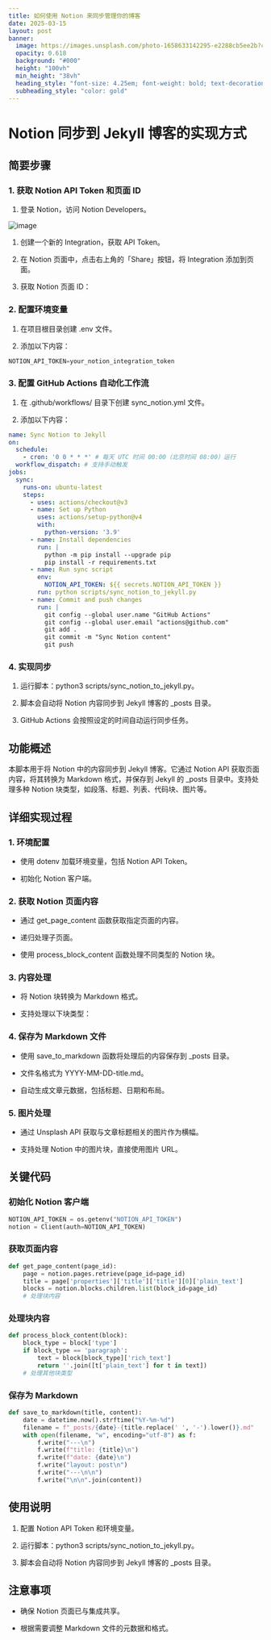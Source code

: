 ```yaml
---
title: 如何使用 Notion 来同步管理你的博客
date: 2025-03-15
layout: post
banner:
  image: https://images.unsplash.com/photo-1658633142295-e2288cb5ee2b?crop=entropy&cs=tinysrgb&fit=max&fm=jpg&ixid=M3w2OTIwMzJ8MHwxfHJhbmRvbXx8fHx8fHx8fDE3NDIwNjk5NTZ8&ixlib=rb-4.0.3&q=80&w=1080
  opacity: 0.618
  background: "#000"
  height: "100vh"
  min_height: "38vh"
  heading_style: "font-size: 4.25em; font-weight: bold; text-decoration: underline"
  subheading_style: "color: gold"
---
```


# Notion 同步到 Jekyll 博客的实现方式

## 简要步骤

### 1. 获取 Notion API Token 和页面 ID

1. 登录 Notion，访问 Notion Developers。

![image](https://prod-files-secure.s3.us-west-2.amazonaws.com/a7a0cc5a-89b9-4cda-8686-1fba0ca52f40/d19c1afe-dea5-4312-9333-786b0ba83054/image.png?X-Amz-Algorithm=AWS4-HMAC-SHA256&X-Amz-Content-Sha256=UNSIGNED-PAYLOAD&X-Amz-Credential=ASIAZI2LB4666QPBKZSK%2F20250315%2Fus-west-2%2Fs3%2Faws4_request&X-Amz-Date=20250315T201915Z&X-Amz-Expires=3600&X-Amz-Security-Token=IQoJb3JpZ2luX2VjEMP%2F%2F%2F%2F%2F%2F%2F%2F%2F%2FwEaCXVzLXdlc3QtMiJGMEQCIBdJkE90jKMypEqL8K%2BPbDrBU4WtgK115kv01dYfkg09AiA5nMZeLPIjD4HvSYFns4lRDdS6MY9VnSkxWcXUXC5LOCr%2FAwgcEAAaDDYzNzQyMzE4MzgwNSIMQEF5Sx4dk5hVUrvWKtwDvNTzE04Y7YEBywJ5TULEvxyDiZrCaaM5pGaOIuG%2BCroC9piqO15K%2BnKXgSfckLD4gDqEMPyqCf6TSB7ycWKGqha2oqssRN1N6uGKdj9OP65qKNzZWkUF%2FvL9oDBBkBakwx0y24wqDWxDILVYWNr7ktvgmtMXVktN%2B03n6XXh203xMmlJmaFsWETqFCVPuJbPSwKkmTOqZ1sxrxs4kbPuOXBOElE2MZ1pxfjxw0WW2l8R4mZ1BYhvxMa2ws8L%2FwRQS5t0hUJyNHIM6Wz5nJ11QKnZh36%2F951c2mwfjVxF4p8Meg%2BjXMNlIbRTp9FpoafSCAkFSGAOmfXrYLaQqvIIZWjnmyRn0xDTGrVlXnQTwYU%2BzNREGeYHm9oCBQ%2Boum6Q2CRDetEuMltXPOE7BZ8vRFAfnY1rwkg8UiSvW9Wg4IQtcEgc7smSLnXTPgn8LWwmPo4EGa0oLJn1wDDNLZqrDwzDfR5B0kUaNH6u1Dv8OarXXzDw8B45wBuLggLPfYqLAuDzrSdAiVxPFGo2gx0TE%2Ff70J46VjJBw36n4uCIKwUv1DoJquyRfk8P4luyMCSkJ7RjvPyMu22D54FV19OG%2Fl0r7VhsxzN5LkAgOG5xIB40kDDibQGiBq8p9wcw%2FI3XvgY6pgH7%2Fry2zOo8CyaGaX%2BV%2BGXnt24UbCbPbq6S65HTWg50iBKwgopmNfdspY5mtIw0jQSBIebXIJfvQS9jhBAulaYFvHZ0mM26PsFSubzrfoeiNzDEze2%2BmneT2W1BKoAFdSMZd5b0LFcrNfhpo8xDYysMrZ5eppFT2orthvX8q1K7dK6FpFnc350CHhyqG20cFLwHP%2FPldVNEsm%2BIvNbKpeb55DC5P3Dp&X-Amz-Signature=66fa7d5addee5852134a97718744f7fb3fc25b98ef13be80bb5c0cd27925d05d&X-Amz-SignedHeaders=host&x-id=GetObject)

1. 创建一个新的 Integration，获取 API Token。

1. 在 Notion 页面中，点击右上角的「Share」按钮，将 Integration 添加到页面。

1. 获取 Notion 页面 ID：


### 2. 配置环境变量

1. 在项目根目录创建 .env 文件。

1. 添加以下内容：

```javascript
NOTION_API_TOKEN=your_notion_integration_token
```

### 3. 配置 GitHub Actions 自动化工作流

1. 在 .github/workflows/ 目录下创建 sync_notion.yml 文件。

1. 添加以下内容：

```yaml
name: Sync Notion to Jekyll
on:
  schedule:
    - cron: '0 0 * * *' # 每天 UTC 时间 00:00（北京时间 08:00）运行
  workflow_dispatch: # 支持手动触发
jobs:
  sync:
    runs-on: ubuntu-latest
    steps:
      - uses: actions/checkout@v3
      - name: Set up Python
        uses: actions/setup-python@v4
        with:
          python-version: '3.9'
      - name: Install dependencies
        run: |
          python -m pip install --upgrade pip
          pip install -r requirements.txt
      - name: Run sync script
        env:
          NOTION_API_TOKEN: ${{ secrets.NOTION_API_TOKEN }}
        run: python scripts/sync_notion_to_jekyll.py
      - name: Commit and push changes
        run: |
          git config --global user.name "GitHub Actions"
          git config --global user.email "actions@github.com"
          git add .
          git commit -m "Sync Notion content"
          git push
```

### 4. 实现同步

1. 运行脚本：python3 scripts/sync_notion_to_jekyll.py。

1. 脚本会自动将 Notion 内容同步到 Jekyll 博客的 _posts 目录。

1. GitHub Actions 会按照设定的时间自动运行同步任务。

## 功能概述

本脚本用于将 Notion 中的内容同步到 Jekyll 博客。它通过 Notion API 获取页面内容，将其转换为 Markdown 格式，并保存到 Jekyll 的 _posts 目录中。支持处理多种 Notion 块类型，如段落、标题、列表、代码块、图片等。

## 详细实现过程

### 1. 环境配置

- 使用 dotenv 加载环境变量，包括 Notion API Token。

- 初始化 Notion 客户端。

### 2. 获取 Notion 页面内容

- 通过 get_page_content 函数获取指定页面的内容。

- 递归处理子页面。

- 使用 process_block_content 函数处理不同类型的 Notion 块。

### 3. 内容处理

- 将 Notion 块转换为 Markdown 格式。

- 支持处理以下块类型：


### 4. 保存为 Markdown 文件

- 使用 save_to_markdown 函数将处理后的内容保存到 _posts 目录。

- 文件名格式为 YYYY-MM-DD-title.md。

- 自动生成文章元数据，包括标题、日期和布局。

### 5. 图片处理

- 通过 Unsplash API 获取与文章标题相关的图片作为横幅。

- 支持处理 Notion 中的图片块，直接使用图片 URL。

## 关键代码

### 初始化 Notion 客户端

```python
NOTION_API_TOKEN = os.getenv("NOTION_API_TOKEN")
notion = Client(auth=NOTION_API_TOKEN)
```

### 获取页面内容

```python
def get_page_content(page_id):
    page = notion.pages.retrieve(page_id=page_id)
    title = page['properties']['title']['title'][0]['plain_text']
    blocks = notion.blocks.children.list(block_id=page_id)
    # 处理块内容
```

### 处理块内容

```python
def process_block_content(block):
    block_type = block['type']
    if block_type == 'paragraph':
        text = block[block_type]['rich_text']
        return ''.join([t['plain_text'] for t in text])
    # 处理其他块类型
```

### 保存为 Markdown

```python
def save_to_markdown(title, content):
    date = datetime.now().strftime("%Y-%m-%d")
    filename = f"_posts/{date}-{title.replace(' ', '-').lower()}.md"
    with open(filename, "w", encoding="utf-8") as f:
        f.write("---\n")
        f.write(f"title: {title}\n")
        f.write(f"date: {date}\n")
        f.write("layout: post\n")
        f.write("---\n\n")
        f.write("\n\n".join(content))
```

## 使用说明

1. 配置 Notion API Token 和环境变量。

1. 运行脚本：python3 scripts/sync_notion_to_jekyll.py。

1. 脚本会自动将 Notion 内容同步到 Jekyll 博客的 _posts 目录。

## 注意事项

- 确保 Notion 页面已与集成共享。

- 根据需要调整 Markdown 文件的元数据和格式。